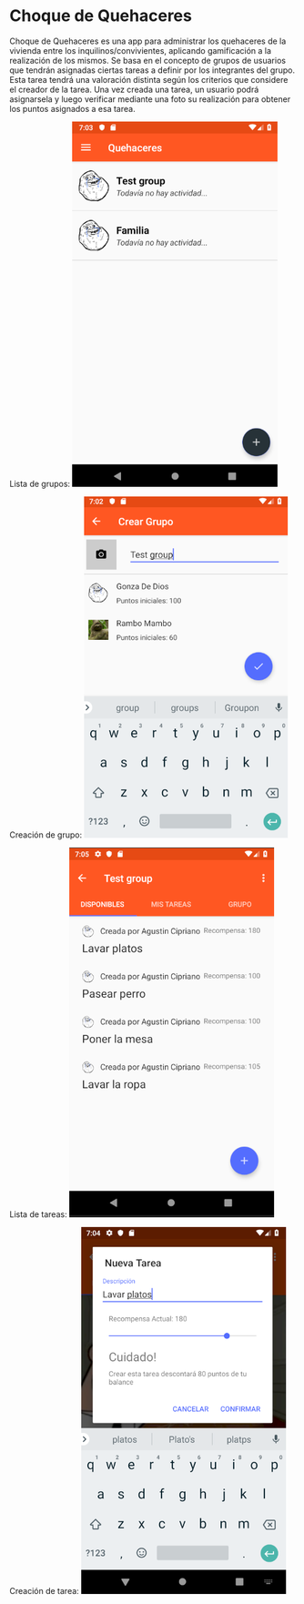 # Choque de Quehaceres
Choque de Quehaceres es una app para administrar los quehaceres de la vivienda entre los inquilinos/convivientes, aplicando gamificación a la realización de los mismos.
Se basa en el concepto de grupos de usuarios que tendrán asignadas ciertas tareas a definir por los integrantes del grupo. Esta tarea tendrá una valoración distinta según los criterios que considere el creador de la tarea.
Una vez creada una tarea, un usuario podrá asignarsela y luego verificar mediante una foto su realización para obtener los puntos asignados a esa tarea.


Lista de grupos:
![Alt text](/images/3.png)

Creación de grupo:
![Alt text](/images/2.png)

Lista de tareas:
![Alt text](/images/5.png)

Creación de tarea:
![Alt text](/images/4.png)